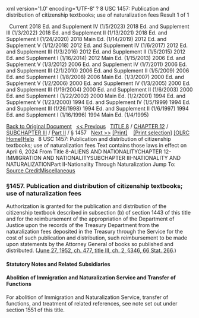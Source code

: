 xml version='1.0' encoding='UTF-8' ?
8 USC 1457: Publication and distribution of citizenship textbooks; use of naturalization fees
 Result 1 of 1
 
  
  Current
2018 Ed. and Supplement IV (1/5/2023)
2018 Ed. and Supplement III (1/3/2022)
2018 Ed. and Supplement II (1/13/2021)
2018 Ed. and Supplement I (1/24/2020)
2018 Main Ed. (1/14/2019)
2012 Ed. and Supplement V (1/12/2018)
2012 Ed. and Supplement IV (1/6/2017)
2012 Ed. and Supplement III (1/3/2016)
2012 Ed. and Supplement II (1/5/2015)
2012 Ed. and Supplement I (1/16/2014)
2012 Main Ed. (1/15/2013)
2006 Ed. and Supplement V (1/3/2012)
2006 Ed. and Supplement IV (1/7/2011)
2006 Ed. and Supplement III (2/1/2010)
2006 Ed. and Supplement II (1/5/2009)
2006 Ed. and Supplement I (1/8/2008)
2006 Main Ed. (1/3/2007)
2000 Ed. and Supplement V (1/2/2006)
2000 Ed. and Supplement IV (1/3/2005)
2000 Ed. and Supplement III (1/19/2004)
2000 Ed. and Supplement II (1/6/2003)
2000 Ed. and Supplement I (1/22/2002)
2000 Main Ed. (1/2/2001)
1994 Ed. and Supplement V (1/23/2000)
1994 Ed. and Supplement IV (1/5/1999)
1994 Ed. and Supplement III (1/26/1998)
1994 Ed. and Supplement II (1/6/1997)
1994 Ed. and Supplement I (1/16/1996)
1994 Main Ed. (1/4/1995)
  
 
  
[Back to Original Document](/view.xhtml;jsessionid=23F9786DF26E0B4BA5E624BCFE025274)
 
[<< Previous](#)
  
 [TITLE 8](/view.xhtml;jsessionid=23F9786DF26E0B4BA5E624BCFE025274?req=granuleid%3AUSC-prelim-title8&saved=%7CZ3JhbnVsZWlkOlVTQy1wcmVsaW0tdGl0bGU4LXNlY3Rpb24xNDU3%7C%7C%7C0%7Cfalse%7Cprelim&edition=prelim) / [CHAPTER 12](/view.xhtml;jsessionid=23F9786DF26E0B4BA5E624BCFE025274?req=granuleid%3AUSC-prelim-title8-chapter12&saved=%7CZ3JhbnVsZWlkOlVTQy1wcmVsaW0tdGl0bGU4LXNlY3Rpb24xNDU3%7C%7C%7C0%7Cfalse%7Cprelim&edition=prelim) / [SUBCHAPTER III](/view.xhtml;jsessionid=23F9786DF26E0B4BA5E624BCFE025274?req=granuleid%3AUSC-prelim-title8-chapter12-subchapter3&saved=%7CZ3JhbnVsZWlkOlVTQy1wcmVsaW0tdGl0bGU4LXNlY3Rpb24xNDU3%7C%7C%7C0%7Cfalse%7Cprelim&edition=prelim) / [Part II](/view.xhtml;jsessionid=23F9786DF26E0B4BA5E624BCFE025274?req=granuleid%3AUSC-prelim-title8-chapter12-subchapter3-part2&saved=%7CZ3JhbnVsZWlkOlVTQy1wcmVsaW0tdGl0bGU4LXNlY3Rpb24xNDU3%7C%7C%7C0%7Cfalse%7Cprelim&edition=prelim) / § 1457
  
 [Next >>](#)
[[Print]](#)
   
 [[Print selection]](#)
[[OLRC Home]](/browse.xhtml;jsessionid=23F9786DF26E0B4BA5E624BCFE025274)[Help](/navHelp.xhtml;jsessionid=23F9786DF26E0B4BA5E624BCFE025274)
 
8 USC 1457: Publication and distribution of citizenship textbooks; use of naturalization fees
Text contains those laws in effect on April 6, 2024
From Title 8-ALIENS AND NATIONALITYCHAPTER 12-IMMIGRATION AND NATIONALITYSUBCHAPTER III-NATIONALITY AND NATURALIZATIONPart II-Nationality Through Naturalization
Jump To: [Source Credit](#sourcecredit)[Miscellaneous](#miscellaneous-note)
### §1457. Publication and distribution of citizenship textbooks; use of naturalization fees
Authorization is granted for the publication and distribution of the citizenship textbook described in subsection (b) of section 1443 of this title and for the reimbursement of the appropriation of the Department of Justice upon the records of the Treasury Department from the naturalization fees deposited in the Treasury through the Service for the cost of such publication and distribution, such reimbursement to be made upon statements by the Attorney General of books so published and distributed.
([June 27, 1952, ch. 477, title III, ch. 2, §346, 66 Stat. 266](/statviewer.htm?volume=66&page=266).)
  
#### **Statutory Notes and Related Subsidiaries**
#### Abolition of Immigration and Naturalization Service and Transfer of Functions
For abolition of Immigration and Naturalization Service, transfer of functions, and treatment of related references, see note set out under section 1551 of this title.
